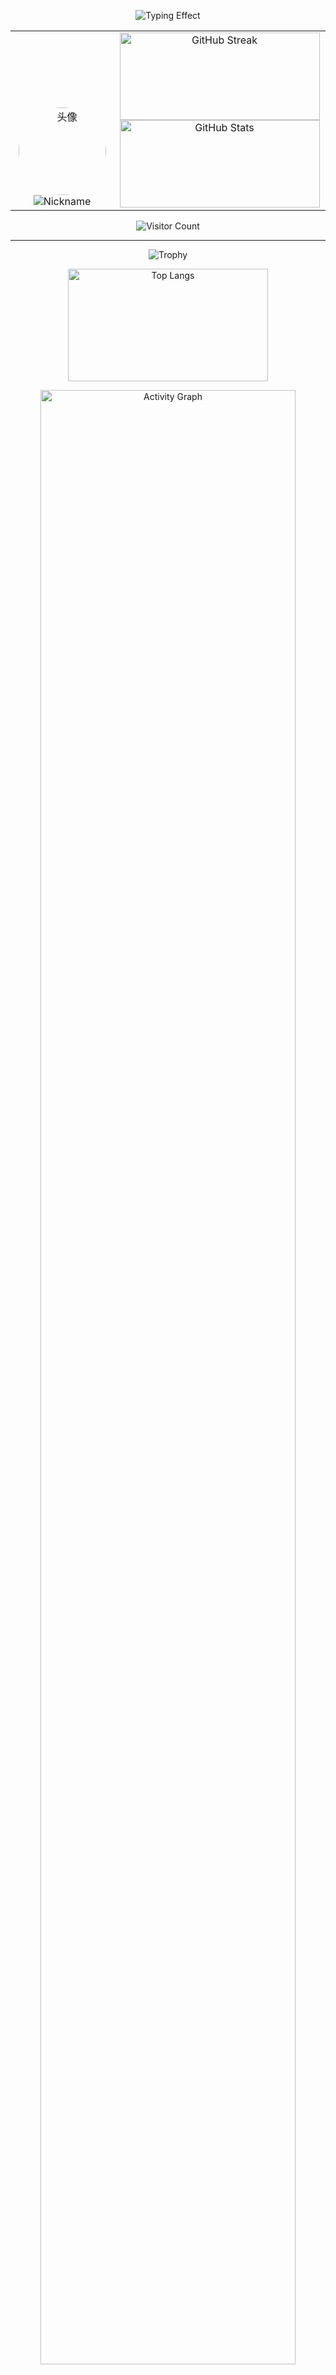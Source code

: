 <p align="center">
<img src="https://readme-typing-svg.herokuapp.com?font=Orbitron&size=28&duration=3000&pause=1000&color=00FFFF&center=true&vCenter=true&width=700&lines=欢迎来到Flare-Dust的主页;探索未来·代码与星辰" alt="Typing Effect">
</p>

<!-- ===== 上半部分：头像 + Stats ===== -->
<table align="center" cellpadding="0" cellspacing="0">
<tr>
<td align="center" valign="bottom" width="155">
<a href="https://Flare-Dust.XYZ"><img src="https://avatars.githubusercontent.com/Flare-Dust" alt="头像" width="140" height="140" style="border-radius:50%;"></a>
<img src="https://readme-typing-svg.herokuapp.com?font=Orbitron&size=22&duration=3000&pause=1000&color=00BFFF&center=true&vCenter=true&width=150&lines=Flare-Dust" alt="Nickname">
</td>
<td align="center" valign="bottom" width="325">
<img src="https://streak-stats.demolab.com/?user=Flare-Dust&theme=tokyonight" width="320" height="140" alt="GitHub Streak"><br>
<img src="https://github-readme-stats.vercel.app/api?username=Flare-Dust&show_icons=true&theme=tokyonight&hide_title=true&count_private=true" width="320" height="140" alt="GitHub Stats">
</td>
</tr>
</table>

<!-- ===== 访客计数器 ===== -->
<p align="center" style="margin-top:10px;">
<img src="https://count.getloli.com/@Flare-Dust?name=Flare-Dust&theme=morden-num&padding=9&offset=0&align=center&scale=1&pixelated=1&darkmode=auto" alt="Visitor Count">
</p>

---

<!-- ===== Trophy 成就卡片 ===== -->
<p align="center">
<img src="https://github-profile-trophy.vercel.app/?username=Flare-Dust&theme=tokyonight&row=1&column=6&margin-w=10&margin-h=10" alt="Trophy">
</p>

<!-- ===== Top Languages ===== -->
<p align="center">
<img src="https://github-readme-stats.vercel.app/api/top-langs/?username=Flare-Dust&layout=compact&theme=tokyonight" width="320" height="180" alt="Top Langs">
</p>

<!-- ===== 活动图 ===== -->
<p align="center">
<img src="https://github-readme-activity-graph.vercel.app/graph?username=Flare-Dust&theme=tokyo-night" width="90%" alt="Activity Graph">
</p>

---

<!-- ===== 社交链接保持原样 ===== -->
<p align="center">
<a href="https://ShiningDust.XYZ"><img src="https://img.shields.io/badge/Website-ShiningDust.XYZ-6a5acd?style=for-the-badge&logo=google-chrome&logoColor=white" alt="Website"></a>
<a href="https://afdian.com/a/Shining_Dust"><img src="https://img.shields.io/badge/Afdian-Support-ff69b4?style=for-the-badge&logo=githubsponsors&logoColor=white" alt="Afdian"></a>
<a href="https://t.me/Shining_Dust"><img src="https://img.shields.io/badge/Telegram-Chat-1e90ff?style=for-the-badge&logo=telegram&logoColor=white" alt="Telegram"></a>
<a href="mailto:Shining_Dust@outlook.com"><img src="https://img.shields.io/badge/Email-Contact-00ffcc?style=for-the-badge&logo=microsoft-outlook&logoColor=white" alt="Email"></a>
</p>